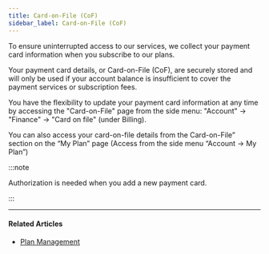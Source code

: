 ```yaml
---
title: Card-on-File (CoF)
sidebar_label: Card-on-File (CoF)
---
```


To ensure uninterrupted access to our services, we collect your payment card information when you subscribe to our plans.

Your payment card details, or Card-on-File (CoF), are securely stored and will only be used if your account balance is insufficient to cover the payment services or subscription fees.

You have the flexibility to update your payment card information at any time by accessing the "Card-on-File" page from the side menu: "Account" -> "Finance" -> "Card on file" (under Billing).

You can also access your card-on-file details from the Card-on-File” section on the “My Plan” page (Access from the side menu “Account -> My Plan”)

:::note

Authorization is needed when you add a new payment card.

:::

***

#### Related Articles

* [<ins>Plan Management</ins>](/community/2-account-management/5-plan-management/index.md)

